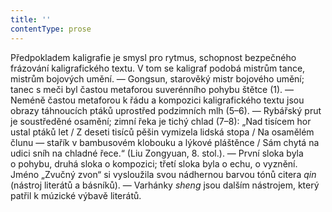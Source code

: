 ```yaml
---
title: ''
contentType: prose
---
```


Předpokladem kaligrafie je smysl pro rytmus, schopnost bezpečného frázování kaligrafického textu. V tom se kaligraf podobá mistrům tance, mistrům bojových umění. — Gongsun, starověký mistr bojového umění; tanec s meči byl častou metaforou suverénního pohybu štětce (1). — Neméně častou metaforou k řádu a kompozici kaligrafického textu jsou obrazy táhnoucích ptáků uprostřed podzimních mlh (5–6). — Rybářský prut je soustředěné osamění; zimní řeka je tichý chlad (7–8): „Nad tisícem hor ustal ptáků let / Z deseti tisíců pěšin vymizela lidská stopa / Na osamělém člunu — stařík v bambusovém klobouku a lýkové pláštěnce / Sám chytá na udici sníh na chladné řece.“ (Liu Zongyuan, 8. stol.). — První sloka byla o pohybu, druhá sloka o kompozici; třetí sloka byla o echu, o vyznění. Jméno „Zvučný zvon“ si vysloužila svou nádhernou barvou tónů citera _qin_ (nástroj literátů a básníků). — Varhánky _sheng_ jsou dalším nástrojem, který patřil k múzické výbavě literátů.
